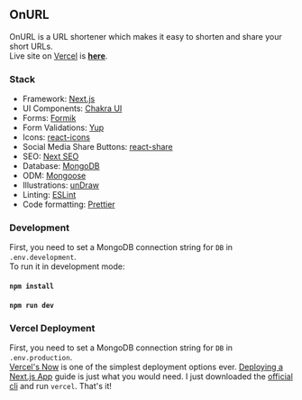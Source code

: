 
## OnURL

OnURL is a URL shortener which makes it easy to shorten and share your short URLs.  
Live site on [Vercel](https://vercel.com) is **[here](https://onurl.now.sh/)**.

### Stack
* Framework: [Next.js](https://nextjs.org/)
* UI Components: [Chakra UI](https://chakra-ui.com/)
* Forms: [Formik](https://jaredpalmer.com/formik)
* Form Validations: [Yup](https://github.com/jquense/yup)
* Icons: [react-icons](https://react-icons.github.io/react-icons/)
* Social Media Share Buttons: [react-share](https://github.com/nygardk/react-share)
* SEO: [Next SEO](https://github.com/garmeeh/next-seo)
* Database: [MongoDB](https://www.mongodb.com/)
* ODM: [Mongoose](https://mongoosejs.com/)
* Illustrations: [unDraw](https://undraw.co/)
* Linting: [ESLint](https://eslint.org/)
* Code formatting: [Prettier](https://prettier.io/)

### Development

First, you need to set a MongoDB connection string for `DB` in `.env.development`.  
To run it in development mode:

#### `npm install`

#### `npm run dev`

### Vercel Deployment

First, you need to set a MongoDB connection string for `DB` in `.env.production`.  
[Vercel's Now](https://vercel.com/) is one of the simplest deployment options ever. [Deploying a Next.js App](https://nextjs.org/learn/basics/deploying-a-nextjs-app) guide is just what you would need. I just downloaded the [official cli](https://vercel.com/download) and run `vercel`. That's it!
